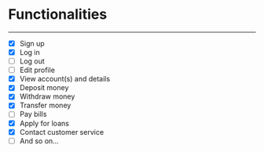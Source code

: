 # Functionalities
---
-[x] Sign up
-[x] Log in
-[ ] Log out
-[ ] Edit profile
-[x] View account(s) and details
-[x] Deposit money
-[x] Withdraw money
-[x] Transfer money
-[ ] Pay bills
-[x] Apply for loans
-[x] Contact customer service
-[ ] And so on…
